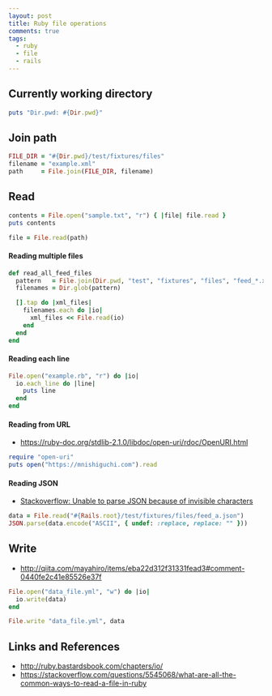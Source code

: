 ```yaml
---
layout: post
title: Ruby file operations
comments: true
tags:
  - ruby
  - file
  - rails
---
```


## Currently working directory

```rb
puts "Dir.pwd: #{Dir.pwd}"
```

## Join path

```rb
FILE_DIR = "#{Dir.pwd}/test/fixtures/files"
filename = "example.xml"
path     = File.join(FILE_DIR, filename)
```

## Read

```rb
contents = File.open("sample.txt", "r") { |file| file.read }
puts contents
```

```rb
file = File.read(path)
```

#### Reading multiple files

```rb
def read_all_feed_files
  pattern   = File.join(Dir.pwd, "test", "fixtures", "files", "feed_*.xml")
  filenames = Dir.glob(pattern)

  [].tap do |xml_files|
    filenames.each do |io|
      xml_files << File.read(io)
    end
  end
end
```

#### Reading each line

```rb
File.open("example.rb", "r") do |io|
  io.each_line do |line|
    puts line
  end
end
```

#### Reading from URL

- https://ruby-doc.org/stdlib-2.1.0/libdoc/open-uri/rdoc/OpenURI.html

```rb
require "open-uri"
puts open("https://mnishiguchi.com").read
```

#### Reading JSON

- [Stackoverflow: Unable to parse JSON because of invisible characters](http://stackoverflow.com/a/26399045/3837223)

```rb
data = File.read("#{Rails.root}/test/fixtures/files/feed_a.json")
JSON.parse(data.encode("ASCII", { undef: :replace, replace: "" }))
```

## Write

- http://qiita.com/mayahiro/items/eba22d312f31331fead3#comment-0440fe2c41e85526e37f

```rb
File.open("data_file.yml", "w") do |io|
  io.write(data)
end
```

```rb
File.write "data_file.yml", data
```

## Links and References

- http://ruby.bastardsbook.com/chapters/io/
- https://stackoverflow.com/questions/5545068/what-are-all-the-common-ways-to-read-a-file-in-ruby
